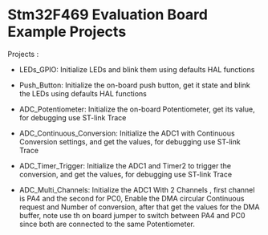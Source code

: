 # Stm32F469 Evaluation Board Example Projects

Projects :

- LEDs_GPIO: Initialize LEDs and blink them using defaults HAL functions

- Push_Button: Initialize the on-board push button, get it state and blink the LEDs using defaults HAL functions

- ADC_Potentiometer: Initialize the on-board Potentiometer, get its value, for debugging use ST-link Trace 

- ADC_Continuous_Conversion: Initialize the ADC1 with Continuous Conversion settings, and get the values, for debugging use ST-link Trace 

- ADC_Timer_Trigger: Initialize the ADC1 and Timer2 to trigger the conversion, and get the values, for debugging use ST-link Trace 

- ADC_Multi_Channels: Initialize the ADC1 With 2 Channels , first channel is PA4 and the second for PC0, Enable the DMA circular Continuous request and Number of conversion, after that get the values for the DMA buffer, note use th on board jumper to switch between PA4 and PC0 since both are connected to the same Potentiometer.